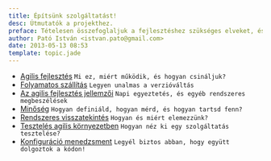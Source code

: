 ```yaml
---
title: Építsünk szolgáltatást!
desc: Útmutatók a projekthez.
preface: Tételesen összefoglaljuk a fejlesztéshez szükséges elveket, és feladatokat. Így mindenki képet alkothat a szükséges munkáról.
author: Pató István <istvan.pato@gmail.com>
date: 2013-05-13 08:53
template: topic.jade
---
```


<!--### Agilitás-->

* [Agilis fejlesztés](/epitsunk-szolgaltatast/agilis.html) `Mi ez, miért működik, és hogyan csináljuk?`
* [Folyamatos szállítás](/epitsunk-szolgaltatast/folyamatos-szallitas.html) `Legyen unalmas a verzióváltás`
* [Az agilis fejlesztés jellemzői](/epitsunk-szolgaltatast/agilis-sprint-jellemzoi.html) `Napi egyeztetés, és egyéb rendszeres megbeszélések`
* [Minőség](/epitsunk-szolgaltatast/minoseg.html) `Hogyan definiáld, hogyan mérd, és hogyan tartsd fenn?`
* [Rendszeres visszatekintés](/epitsunk-szolgaltatast/retrospektiv.html) `Hogyan és miért elemezzünk?`
* [Tesztelés agilis környezetben](/epitsunk-szolgaltatast/teszteles-agilis-kornyezetben.html) `Hogyan néz ki egy szolgáltatás tesztelése?`
* [Konfiguráció menedzsment](/epitsunk-szolgaltatast/konfiguracio_menedzsment.html) `Legyél biztos abban, hogy együtt dolgoztok a kódon!`

<!--### Folyamatos szállítás-->
<!--* [Integrációs és egyéb teszt környezetek](/epitsunk-szolgaltatast/integracios-es-teszt-kornyezetek.html) `Munka a környezetekkel.`-->
<!--* [Átadás - átvételi teszt](/epitsunk-szolgaltatast/atadas-atveteli.html) `Automatizáld az átadás-átvételi tesztet!`-->

<!--### Specifikációk és dokumentációk-->
<!--* [Készíts termék koncepciót](/epitsunk-szolgaltatast/koncepcio.html) `Válasz arra, hogy mit akarunk kifejleszteni.`-->
<!--* [Szoftver specifikáció](/epitsunk-szolgaltatast/specifikacio.html) `Legyen könnyen áttekinthető, megvalósítható és módosítható!`-->
<!--* [Felhasználói útmutató](/epitsunk-szolgaltatast/felh-utmutato.html) `Minél kisebb, annál jobb?`-->
